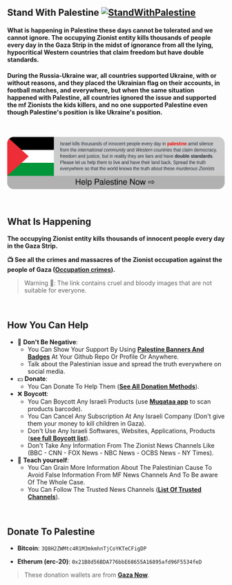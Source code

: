 ## Stand With Palestine [![StandWithPalestine](https://raw.githubusercontent.com/karim-eg/StandWithPalestine/main/assets/palestine_badge.svg)](https://github.com/karim-eg/StandWithPalestine/blob/main/Donate.md)
#### What is happening in Palestine these days cannot be tolerated and we cannot ignore. The occupying Zionist entity kills thousands of people every day in the Gaza Strip in the midst of ignorance from all the lying, hypocritical Western countries that claim freedom but have double standards.
#### During the Russia-Ukraine war, all countries supported Ukraine, with or without reasons, and they placed the Ukrainian flag on their accounts, in football matches, and everywhere, but when the same situation happened with Palestine, all countries ignored the issue and supported the mf Zionists the kids killers, and no one supported Palestine even though Palestine's position is like Ukraine's position.

<br>

[![StandWithPalestine](https://raw.githubusercontent.com/karim-eg/StandWithPalestine/main/assets/palestine_banner.svg)](https://github.com/karim-eg/StandWithPalestine/blob/main/Donate.md)

<br>

## What Is Happening
__The occupying Zionist entity kills thousands of innocent people every day in the Gaza Strip.__

__📺 See all the crimes and massacres of the Zionist occupation against the people of Gaza (<a href="https://encept.notion.site/fb9b47539672461ea8767cc60914ae7e?v=becbc29a0fb642e7aed82193e0fc5294" target="_blank">Occupation crimes</a>).__
> Warning 🔞: The link contains cruel and bloody images that are not suitable for everyone.

<br>

## How You Can Help
- 🙌 **Don't Be Negative**:
  - You Can Show Your Support By Using <a href="https://github.com/karim-eg/StandWithPalestine/blob/main/Banners.md">**Palestine Banners And Badges**</a> At Your Github Repo Or Profile Or Anywhere.
  - Talk about the Palestinian issue and spread the truth everywhere on social media.
- 💵 **Donate**:
  - You Can Donate To Help Them (<a href="https://github.com/karim-eg/StandWithPalestine/blob/main/Donate.md">**See All Donation Methods**</a>).
- ❌ **Boycott**:
  - You Can Boycott Any Israeli Products (use <a href="https://play.google.com/store/apps/details?id=co.encept.muqataa" target="_blank">**Muqataa app**</a> to scan products barcode).
  - You Can Cancel Any Subscription At Any Israeli Company (Don't give them your money to kill children in Gaza).
  - Don't Use Any Israeli Softwares, Websites, Applications, Products (<a href="https://github.com/karim-eg/StandWithPalestine/blob/main/Boycott.md">**see full Boycott list**</a>).
  - Don't Take Any Information From The Zionist News Channels Like (BBC - CNN - FOX News - NBC News - OCBS News - NY Times).
- 📰 **Teach yourself**:
  - You Can Grain More Information About The Palestinian Cause To Avoid False Information From MF News Channels And To Be aware Of The Whole Case.
  - You Can Follow The Trusted News Channels (<a href="https://github.com/karim-eg/StandWithPalestine/blob/main/TrustedMedia.md">**List Of Trusted Channels**</a>).

<br>

## Donate To Palestine

- **Bitcoin**:
  `3Q8H2ZWMtc4R1M3mkmhnTjCoYKTeCFigDP`

- **Etherum (erc-20)**:
  `0x21B8d56BDA776bbE68655A16895afd96F5534feD`

> These donation wallets are from <a href="https://t.me/gazaalannet">**Gaza Now**</a>.


